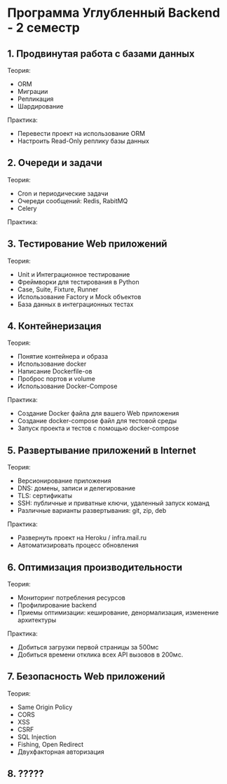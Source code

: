 # Программа Углубленный Backend - 2 семестр

## 1. Продвинутая работа с базами данных

Теория:
- ORM
- Миграции
- Репликация
- Шардирование

Практика:
- Перевести проект на использование ORM
- Настроить Read-Only реплику базы данных
  
## 2. Очереди и задачи

Теория:
- Cron и периодические задачи
- Очереди сообщений: Redis, RabitMQ
- Celery

Практика:

## 3. Тестирование Web приложений

Теория:
- Unit и Интеграционное тестирование
- Фреймворки для тестирования в Python
- Case, Suite, Fixture, Runner
- Использование Factory и Mock объектов
- База данных в интеграционных тестах

## 4. Контейнеризация

Теория:
- Понятие контейнера и образа
- Использование docker
- Написание Dockerfile-ов
- Проброс портов и volume
- Использование Docker-Compose

Практика:
- Создание Docker файла для вашего Web приложения
- Создание docker-compose файл для тестовой среды
- Запуск проекта и тестов с помощью docker-compose


## 5. Развертывание приложений в Internet

Теория:
- Версионирование приложения
- DNS: домены, записи и делегирование
- TLS: сертификаты
- SSH: публичные и приватные ключи, удаленный запуск команд
- Различные варианты развертывания: git, zip, deb

Практика:
- Развернуть проект на Heroku / infra.mail.ru
- Автоматизировать процесс обновления
  
## 6. Оптимизация производительности

Теория:
- Мониторинг потребления ресурсов
- Профилирование backend
- Приемы оптимизации: кеширование, денормализация, изменение архитектуры

Практика:
- Добиться загрузки первой страницы за 500мс
- Добиться времени отклика всех API вызовов в 200мс.

## 7. Безопасность Web приложений 

Теория:
- Same Origin Policy
- CORS
- XSS
- CSRF
- SQL Injection
- Fishing, Open Redirect
- Двухфакторная авторизация

## 8. ?????
